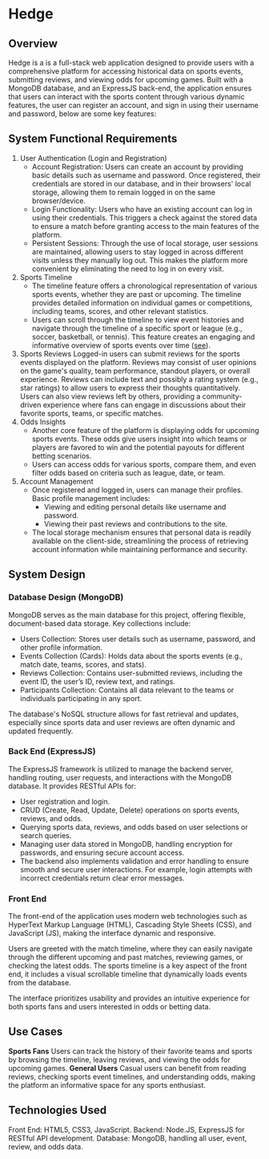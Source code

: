 # Hedge

## Overview

Hedge is a is a full-stack web application designed to provide users with a comprehensive platform for accessing historical data on sports events, submitting reviews, and viewing odds for upcoming games. Built with a MongoDB database, and an ExpressJS back-end, the application ensures that users can interact with the sports content through various dynamic features, the user can register an account, and sign in using their username and password, below are some key features:

## System Functional Requirements

1. User Authentication (Login and Registration)
    - Account Registration: Users can create an account by providing basic details such as username and password. Once registered, their credentials are stored in our database, and in their browsers' local storage, allowing them to remain logged in on the same browser/device.
    - Login Functionality: Users who have an existing account can log in using their credentials. This triggers a check against the stored data to ensure a match before granting access to the main features of the platform.
    - Persistent Sessions: Through the use of local storage, user sessions are maintained, allowing users to stay logged in across different visits unless they manually log out. This makes the platform more convenient by eliminating the need to log in on every visit.
2. Sports Timeline
    - The timeline feature offers a chronological representation of various sports events, whether they are past or upcoming. The timeline provides detailed information on individual games or competitions, including teams, scores, and other relevant statistics.
    - Users can scroll through the timeline to view event histories and navigate through the timeline of a specific sport or league (e.g., soccer, basketball, or tennis). This feature creates an engaging and informative overview of sports events over time ([see](showcase/timeline.png)).
3. Sports Reviews
    Logged-in users can submit reviews for the sports events displayed on the platform. Reviews may consist of user opinions on the game's quality, team performance, standout players, or overall experience. Reviews can include text and possibly a rating system (e.g., star ratings) to allow users to express their thoughts quantitatively. Users can also view reviews left by others, providing a community-driven experience where fans can engage in discussions about their favorite sports, teams, or specific matches.
4. Odds Insights
    - Another core feature of the platform is displaying odds for upcoming sports events. These odds give users insight into which teams or players are favored to win and the potential payouts for different betting scenarios.
    - Users can access odds for various sports, compare them, and even filter odds based on criteria such as league, date, or team.
5. Account Management
    - Once registered and logged in, users can manage their profiles. Basic profile management includes:
        - Viewing and editing personal details like username and password.
        - Viewing their past reviews and contributions to the site.
    - The local storage mechanism ensures that personal data is readily available on the client-side, streamlining the process of retrieving account information while maintaining performance and security.

## System Design

### Database Design (MongoDB)

MongoDB serves as the main database for this project, offering flexible, document-based data storage. Key collections include:

- Users Collection: Stores user details such as username, password, and other profile information.
- Events Collection (Cards): Holds data about the sports events (e.g., match date, teams, scores, and stats).
- Reviews Collection: Contains user-submitted reviews, including the event ID, the user’s ID, review text, and ratings.
- Participants Collection: Contains all data relevant to the teams or individuals participating in any sport.

The database's NoSQL structure allows for fast retrieval and updates, especially since sports data and user reviews are often dynamic and updated frequently.

### Back End (ExpressJS)

The ExpressJS framework is utilized to manage the backend server, handling routing, user requests, and interactions with the MongoDB database. It provides RESTful APIs for:
- User registration and login.
- CRUD (Create, Read, Update, Delete) operations on sports events, reviews, and odds.
- Querying sports data, reviews, and odds based on user selections or search queries.
- Managing user data stored in MongoDB, handling encryption for passwords, and ensuring secure account access.
- The backend also implements validation and error handling to ensure smooth and secure user interactions. For example, login attempts with incorrect credentials return clear error messages.

### Front End

The front-end of the application uses modern web technologies such as HyperText Markup Language (HTML), Cascading Style Sheets (CSS), and JavaScript (JS), making the interface dynamic and responsive.

Users are greeted with the match timeline, where they can easily navigate through the different upcoming and past matches, reviewing games, or checking the latest odds. The sports timeline is a key aspect of the front end, it includes a visual scrollable timeline that dynamically loads events from the database.

The interface prioritizes usability and provides an intuitive experience for both sports fans and users interested in odds or betting data.

## Use Cases

**Sports Fans** Users can track the history of their favorite teams and sports by browsing the timeline, leaving reviews, and viewing the odds for upcoming games.
**General Users** Casual users can benefit from reading reviews, checking sports event timelines, and understanding odds, making the platform an informative space for any sports enthusiast.

## Technologies Used

Front End: HTML5, CSS3, JavaScript.
Backend: Node.JS, ExpressJS for RESTful API development.
Database: MongoDB, handling all user, event, review, and odds data.
